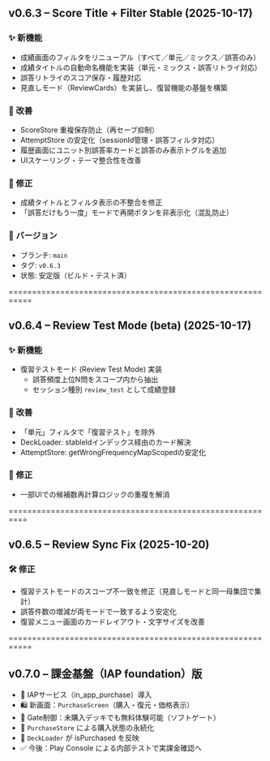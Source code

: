## v0.6.3 – Score Title + Filter Stable (2025-10-17)

### ✨ 新機能
- 成績画面のフィルタをリニューアル（すべて／単元／ミックス／誤答のみ）
- 成績タイトルの自動命名機能を実装（単元・ミックス・誤答リトライ対応）
- 誤答リトライのスコア保存・履歴対応
- 見直しモード（ReviewCards）を実装し、復習機能の基盤を構築

### 🧩 改善
- ScoreStore 重複保存防止（再セーブ抑制）
- AttemptStore の安定化（sessionId管理・誤答フィルタ対応）
- 履歴画面にユニット別誤答率カードと誤答のみ表示トグルを追加
- UIスケーリング・テーマ整合性を改善

### 🐞 修正
- 成績タイトルとフィルタ表示の不整合を修正
- 「誤答だけもう一度」モードで再開ボタンを非表示化（混乱防止）

### 🔖 バージョン
- ブランチ: `main`
- タグ: `v0.6.3`
- 状態: 安定版（ビルド・テスト済）

===========================================================
## v0.6.4 – Review Test Mode (beta) (2025-10-17)

### ✨ 新機能
- 復習テストモード (Review Test Mode) 実装
  - 誤答頻度上位N問をスコープ内から抽出
  - セッション種別 `review_test` として成績登録

### 🧩 改善
- 「単元」フィルタで「復習テスト」を除外
- DeckLoader: stableIdインデックス経由のカード解決
- AttemptStore: getWrongFrequencyMapScopedの安定化

### 🐞 修正
- 一部UIでの候補数再計算ロジックの重複を解消

==========================================================
## v0.6.5 – Review Sync Fix (2025-10-20)

### 🛠 修正
- 復習テストモードのスコープ不一致を修正（見直しモードと同一母集団で集計）
- 誤答件数の増減が両モードで一致するよう安定化
- 復習メニュー画面のカードレイアウト・文字サイズを改善

===========================================================
## v0.7.0 – 課金基盤（IAP foundation）版
- 🎯 IAPサービス（in_app_purchase）導入
- 🛍️ 新画面：`PurchaseScreen`（購入・復元・価格表示）
- 🔐 Gate制御：未購入デッキでも無料体験可能（ソフトゲート）
- 💾 `PurchaseStore` による購入状態の永続化
- 🧩 `DeckLoader` が isPurchased を反映
- ✅ 今後：Play Console による内部テストで実課金確認へ
